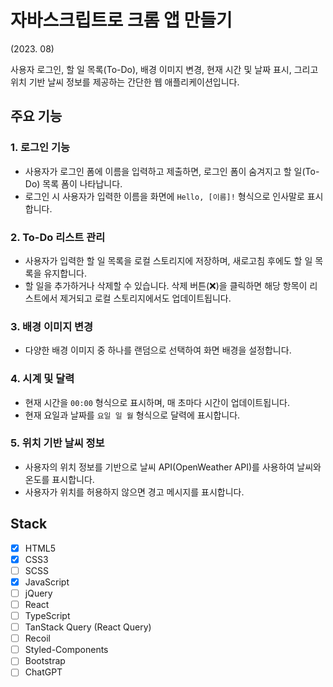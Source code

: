 # 자바스크립트로 크롬 앱 만들기
(2023. 08)

사용자 로그인, 할 일 목록(To-Do), 배경 이미지 변경, 현재 시간 및 날짜 표시, 그리고 위치 기반 날씨 정보를 제공하는 간단한 웹 애플리케이션입니다.

## 주요 기능
### 1. 로그인 기능
  - 사용자가 로그인 폼에 이름을 입력하고 제출하면, 로그인 폼이 숨겨지고 할 일(To-Do) 목록 폼이 나타납니다.
  - 로그인 시 사용자가 입력한 이름을 화면에 `Hello, [이름]!` 형식으로 인사말로 표시합니다.
### 2. To-Do 리스트 관리
  - 사용자가 입력한 할 일 목록을 로컬 스토리지에 저장하며, 새로고침 후에도 할 일 목록을 유지합니다.
  - 할 일을 추가하거나 삭제할 수 있습니다. 삭제 버튼(❌)을 클릭하면 해당 항목이 리스트에서 제거되고 로컬 스토리지에서도 업데이트됩니다.
### 3. 배경 이미지 변경
  - 다양한 배경 이미지 중 하나를 랜덤으로 선택하여 화면 배경을 설정합니다.
### 4. 시계 및 달력
  - 현재 시간을 `00:00` 형식으로 표시하며, 매 초마다 시간이 업데이트됩니다.
  - 현재 요일과 날짜를 `요일 일 월` 형식으로 달력에 표시합니다.
### 5. 위치 기반 날씨 정보
  - 사용자의 위치 정보를 기반으로 날씨 API(OpenWeather API)를 사용하여 날씨와 온도를 표시합니다.
  - 사용자가 위치를 허용하지 않으면 경고 메시지를 표시합니다.

## Stack
- [x] HTML5
- [x] CSS3
- [ ] SCSS
- [x] JavaScript
- [ ] jQuery
- [ ] React
- [ ] TypeScript
- [ ] TanStack Query (React Query)
- [ ] Recoil
- [ ] Styled-Components
- [ ] Bootstrap
- [ ] ChatGPT
